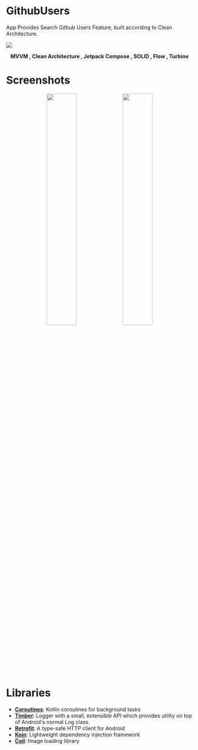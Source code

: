 # GithubUsers
App Provides Search Github Users Feature, built according to Clean Architecture.
<p>
<image src="/images/clean_arch.png">
</p>

<p align="center">
<b>MVVM  ,  Clean Architecture  ,  Jetpack Compose  ,  SOLID  ,  Flow  ,  Turbine</b>
</p>

# Screenshots
<p align="center">
<image src="/images/image1.jpg" width="40%">
<image src="/images/image2.jpg" width="40%">
</p>

# Libraries
* [**Coroutines**](https://github.com/Kotlin/kotlinx.coroutines): Kotlin coroutines for background tasks
* [**Timber**](https://github.com/JakeWharton/timber):  Logger with a small, extensible API which provides utility on top of Android's normal Log class.
* [**Retrofit**](https://github.com/square/retrofit):  A type-safe HTTP client for Android
* [**Koin**](https://github.com/InsertKoinIO/koin): Lightweight dependency injection framework
* [**Coil**](https://github.com/coil-kt/coil): Image loading library